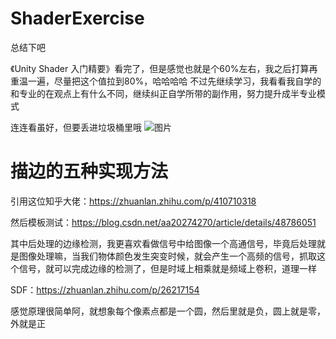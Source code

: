 # ShaderExercise
总结下吧

《Unity Shader 入门精要》看完了，但是感觉也就是个60%左右，我之后打算再重温一遍，尽量把这个值拉到80%，哈哈哈哈
不过先继续学习，我看看我自学的和专业的在观点上有什么不同，继续纠正自学所带的副作用，努力提升成半专业模式

连连看虽好，但要丢进垃圾桶里哦
![图片](https://user-images.githubusercontent.com/50166070/159422407-f43d457b-81f6-4664-93cf-10feeea81481.png)

# 描边的五种实现方法

引用这位知乎大佬：https://zhuanlan.zhihu.com/p/410710318

然后模板测试：https://blog.csdn.net/aa20274270/article/details/48786051

其中后处理的边缘检测，我更喜欢看做信号中给图像一个高通信号，毕竟后处理就是图像处理嘛，当我们物体颜色发生突变时候，就会产生一个高频的信号，抓取这个信号，就可以完成边缘的检测了，但是时域上相乘就是频域上卷积，道理一样

SDF：https://zhuanlan.zhihu.com/p/26217154

感觉原理很简单阿，就想象每个像素点都是一个圆，然后里就是负，圆上就是零，外就是正
